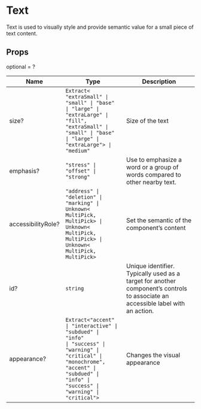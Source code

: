 # Text

Text is used to visually style and provide semantic value for a small piece of text
content.

## Props
optional = ?

| Name | Type | Description |
| --- | --- | --- |
| size? | <code>Extract<<wbr>"extraSmall" &#124; "small" &#124; "base" &#124; "large" &#124; "extraLarge" &#124; "fill", "extraSmall" &#124; "small" &#124; "base" &#124; "large" &#124; "extraLarge"<wbr>> &#124; "medium"</code> | Size of the text  |
| emphasis? | <code>"stress" &#124; "offset" &#124; "strong"</code> | Use to emphasize a word or a group of words compared to other nearby text.  |
| accessibilityRole? | <code>"address" &#124; "deletion" &#124; "marking" &#124; Unknown<<wbr>MultiPick, MultiPick<wbr>> &#124; Unknown<<wbr>MultiPick, MultiPick<wbr>> &#124; Unknown<<wbr>MultiPick, MultiPick<wbr>></code> | Set the semantic of the component’s content  |
| id? | <code>string</code> | Unique identifier. Typically used as a target for another component’s controls to associate an accessible label with an action.  |
| appearance? | <code>Extract<<wbr>"accent" &#124; "interactive" &#124; "subdued" &#124; "info" &#124; "success" &#124; "warning" &#124; "critical" &#124; "monochrome", "accent" &#124; "subdued" &#124; "info" &#124; "success" &#124; "warning" &#124; "critical"<wbr>></code> | Changes the visual appearance  |